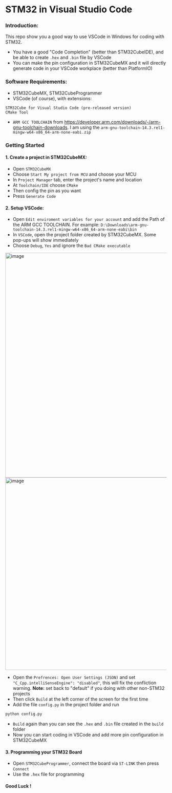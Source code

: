 # STM32 in Visual Studio Code

### Introduction:

This repo show you a good way to use VSCode in Windows for coding with STM32.

- You have a good "Code Completion" (better than STM32CubeIDE), and be able to create `.hex` and `.bin` file by VSCode
- You can make the pin configuration in STM32CubeMX and it will directly generate code in your VSCode workplace (better than PlatformIO)

### Software Requirements:

- STM32CubeMX, STM32CubeProgrammer
- VSCode (of course), with extensions:

```
STM32Cube for Visual Studio Code (pre-released version)
CMake Tool
```

- `ARM GCC TOOLCHAIN` from https://developer.arm.com/downloads/-/arm-gnu-toolchain-downloads. I am using the `arm-gnu-toolchain-14.3.rel1-mingw-w64-x86_64-arm-none-eabi.zip`

### Getting Started

#### 1. Create a project in STM32CubeMX:

- Open `STM32CubeMX`
- Choose `Start My project from MCU` and choose your MCU
- In `Project Manager` tab, enter the project's name and location
- At `Toolchain/IDE` choose `CMake`
- Then config the pin as you want
- Press `Generate Code`

#### 2. Setup VSCode:

- Open `Edit enviroment variables for your account` and add the Path of the ARM GCC TOOLCHAIN. For example: `D:\Downloads\arm-gnu-toolchain-14.3.rel1-mingw-w64-x86_64-arm-none-eabi\bin`
- In `VSCode`, open the project folder created by STM32CubeMX. Some pop-ups will show immediately
- Choose `Debug`, `Yes` and ignore the `Bad CMake executable`

<img width="700" alt="image" src="https://github.com/user-attachments/assets/14521847-f4c8-4f51-b245-b81e0a661e70" />

<img width="600" alt="image" src="https://github.com/user-attachments/assets/5b919b3e-e069-4223-b15d-a1bd9f9370b4" />

- Open the `Prefrences: Open User Settings (JSON)` and set `"C_Cpp.intelliSenseEngine": "disabled"`, this will fix the confliction warning. **Note:** set back to "default" if you doing with other non-STM32 projects
- Then click `Build` at the left corner of the screen for the first time
- Add the file `config.py` in the project folder and run

```bash
python config.py
```

- `Build` again than you can see the `.hex` and `.bin` file created in the `build` folder
- Now you can start coding in VSCode and add more pin configuration in STM32CubeMX

#### 3. Programming your STM32 Board

- Open `STM32CubeProgrammer`, connect the board via `ST-LINK` then press `Connect`
- Use the `.hex` file for programming

#### Good Luck !
